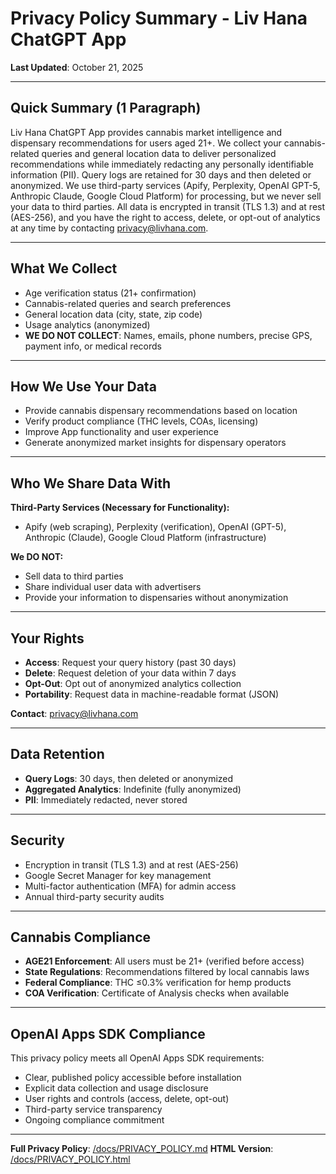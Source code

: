 # Privacy Policy Summary - Liv Hana ChatGPT App

**Last Updated**: October 21, 2025

---

## Quick Summary (1 Paragraph)

Liv Hana ChatGPT App provides cannabis market intelligence and dispensary recommendations for users aged 21+. We collect your cannabis-related queries and general location data to deliver personalized recommendations while immediately redacting any personally identifiable information (PII). Query logs are retained for 30 days and then deleted or anonymized. We use third-party services (Apify, Perplexity, OpenAI GPT-5, Anthropic Claude, Google Cloud Platform) for processing, but we never sell your data to third parties. All data is encrypted in transit (TLS 1.3) and at rest (AES-256), and you have the right to access, delete, or opt-out of analytics at any time by contacting privacy@livhana.com.

---

## What We Collect

- Age verification status (21+ confirmation)
- Cannabis-related queries and search preferences
- General location data (city, state, zip code)
- Usage analytics (anonymized)
- **WE DO NOT COLLECT**: Names, emails, phone numbers, precise GPS, payment info, or medical records

---

## How We Use Your Data

- Provide cannabis dispensary recommendations based on location
- Verify product compliance (THC levels, COAs, licensing)
- Improve App functionality and user experience
- Generate anonymized market insights for dispensary operators

---

## Who We Share Data With

**Third-Party Services (Necessary for Functionality):**
- Apify (web scraping), Perplexity (verification), OpenAI (GPT-5), Anthropic (Claude), Google Cloud Platform (infrastructure)

**We DO NOT:**
- Sell data to third parties
- Share individual user data with advertisers
- Provide your information to dispensaries without anonymization

---

## Your Rights

- **Access**: Request your query history (past 30 days)
- **Delete**: Request deletion of your data within 7 days
- **Opt-Out**: Opt out of anonymized analytics collection
- **Portability**: Request data in machine-readable format (JSON)

**Contact**: privacy@livhana.com

---

## Data Retention

- **Query Logs**: 30 days, then deleted or anonymized
- **Aggregated Analytics**: Indefinite (fully anonymized)
- **PII**: Immediately redacted, never stored

---

## Security

- Encryption in transit (TLS 1.3) and at rest (AES-256)
- Google Secret Manager for key management
- Multi-factor authentication (MFA) for admin access
- Annual third-party security audits

---

## Cannabis Compliance

- **AGE21 Enforcement**: All users must be 21+ (verified before access)
- **State Regulations**: Recommendations filtered by local cannabis laws
- **Federal Compliance**: THC ≤0.3% verification for hemp products
- **COA Verification**: Certificate of Analysis checks when available

---

## OpenAI Apps SDK Compliance

This privacy policy meets all OpenAI Apps SDK requirements:
- Clear, published policy accessible before installation
- Explicit data collection and usage disclosure
- User rights and controls (access, delete, opt-out)
- Third-party service transparency
- Ongoing compliance commitment

---

**Full Privacy Policy**: [/docs/PRIVACY_POLICY.md](./PRIVACY_POLICY.md)
**HTML Version**: [/docs/PRIVACY_POLICY.html](./PRIVACY_POLICY.html)
